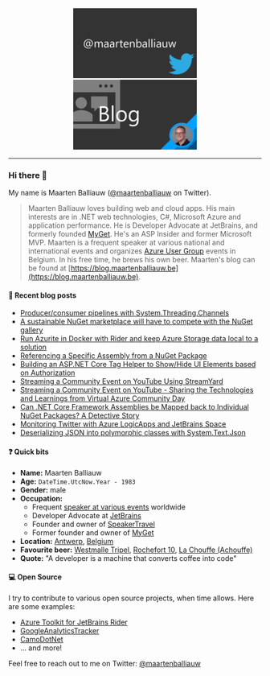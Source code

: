<div style="width:100%; text-align:center;">
    <a href="https://twitter.com/maartenballiauw" style="display: inline-block; margin: auto;">
      <img src="https://raw.githubusercontent.com/maartenba/maartenba/master/images/template/twitter.png" alt="Twitter @maartenballiauw" width="49%" />
    </a>
    <a href="https://blog.maartenballiauw.be/" style="display: inline-block; margin: auto;">
      <img src="https://raw.githubusercontent.com/maartenba/maartenba/master/images/template/blog.png" alt="Blog" width="49%" />
    </a>
</div>

<hr/>

### Hi there 👋

My name is Maarten Balliauw ([@maartenballiauw](https://twitter.com/maartenballiauw/) on Twitter).

> Maarten Balliauw loves building web and cloud apps. His main interests are in .NET web technologies, C#, Microsoft Azure and application performance. He is Developer Advocate at JetBrains, and formerly founded [MyGet](https://www.myget.org). He's an ASP Insider and former Microsoft MVP. Maarten is a frequent speaker at various national and international events and organizes [Azure User Group](https://www.azug.be) events in Belgium. In his free time, he brews his own beer. Maarten's blog can be found at [https://blog.maartenballiauw.be](https://blog.maartenballiauw.be).

#### 📙 Recent blog posts
<!--START_SECTION:feed-->
* [Producer&#x2F;consumer pipelines with System.Threading.Channels](https:&#x2F;&#x2F;blog.maartenballiauw.be&#x2F;post&#x2F;2020&#x2F;08&#x2F;26&#x2F;producer-consumer-pipelines-with-system-threading-channels.html)
* [A sustainable NuGet marketplace will have to compete with the NuGet gallery](https:&#x2F;&#x2F;blog.maartenballiauw.be&#x2F;post&#x2F;2020&#x2F;06&#x2F;18&#x2F;a-sustainable-nuget-marketplace-will-have-to-compete-with-the-nuget-gallery.html)
* [Run Azurite in Docker with Rider and keep Azure Storage data local to a solution](https:&#x2F;&#x2F;blog.maartenballiauw.be&#x2F;post&#x2F;2020&#x2F;06&#x2F;08&#x2F;run-azurite-in-docker-with-rider-and-keep-azure-storage-data-local-to-a-solution.html)
* [Referencing a Specific Assembly from a NuGet Package](https:&#x2F;&#x2F;blog.maartenballiauw.be&#x2F;post&#x2F;2020&#x2F;04&#x2F;22&#x2F;referencing-specific-assembly-nuget-package.html)
* [Building an ASP.NET Core Tag Helper to Show&#x2F;Hide UI Elements based on Authorization](https:&#x2F;&#x2F;blog.maartenballiauw.be&#x2F;post&#x2F;2020&#x2F;04&#x2F;14&#x2F;building-an-aspnet-core-tag-helper-to-show-hide-ui-elements-based-on-authorization.html)
* [Streaming a Community Event on YouTube Using StreamYard](https:&#x2F;&#x2F;blog.maartenballiauw.be&#x2F;post&#x2F;2020&#x2F;04&#x2F;08&#x2F;streaming-a-community-event-on-youtube-using-streamyard.html)
* [Streaming a Community Event on YouTube - Sharing the Technologies and Learnings from Virtual Azure Community Day](https:&#x2F;&#x2F;blog.maartenballiauw.be&#x2F;post&#x2F;2020&#x2F;04&#x2F;02&#x2F;streaming-a-community-event-on-youtube-sharing-the-technologies-and-learnings-from-virtual-azure-community-day.html)
* [Can .NET Core Framework Assemblies be Mapped back to Individual NuGet Packages? A Detective Story](https:&#x2F;&#x2F;blog.maartenballiauw.be&#x2F;post&#x2F;2020&#x2F;04&#x2F;01&#x2F;can-net-core-framework-assemblies-be-mapped-back-to-individual-nuget-packages-a-detective-story.html)
* [Monitoring Twitter with Azure LogicApps and JetBrains Space](https:&#x2F;&#x2F;blog.maartenballiauw.be&#x2F;post&#x2F;2020&#x2F;03&#x2F;09&#x2F;monitoring-twitter-with-azure-logicapps-and-jetbrains-space.html)
* [Deserializing JSON into polymorphic classes with System.Text.Json](https:&#x2F;&#x2F;blog.maartenballiauw.be&#x2F;post&#x2F;2020&#x2F;01&#x2F;29&#x2F;deserializing-json-into-polymorphic-classes-with-systemtextjson.html)
<!--END_SECTION:feed-->

#### ❓ Quick bits

* **Name:** Maarten Balliauw
* **Age:** `DateTime.UtcNow.Year - 1983`
* **Gender:** male
* **Occupation:**
	* Frequent [speaker at various events](https://blog.maartenballiauw.be/talks-presentations.html) worldwide
	* Developer Advocate at [JetBrains](https://www.jetbrains.com/)
	* Founder and owner of [SpeakerTravel](https://www.speaker.travel/)
	* Former founder and owner of [MyGet](https://www.myget.org/)
* **Location:** [Antwerp](https://en.wikipedia.org/wiki/Antwerp/), [Belgium](https://en.wikipedia.org/wiki/Belgium)
* **Favourite beer:** [Westmalle Tripel](https://www.trappistwestmalle.be/en/page/tripel.aspx), [Rochefort 10](https://en.wikipedia.org/wiki/Brasserie_de_Rochefort), [La Chouffe (Achouffe)](https://en.wikipedia.org/wiki/Brasserie_d%27Achouffe)
* **Quote:** "A developer is a machine that converts coffee into code"

#### 💻 Open Source

I try to contribute to various open source projects, when time allows. Here are some examples:

* [Azure Toolkit for JetBrains Rider](https://github.com/JetBrains/azure-tools-for-intellij)
* [GoogleAnalyticsTracker](https://github.com/maartenba/GoogleAnalyticsTracker)
* [CamoDotNet](https://github.com/maartenba/CamoDotNet)
* ... and more!

Feel free to reach out to me on Twitter: [@maartenballiauw](https://twitter.com/maartenballiauw/)
